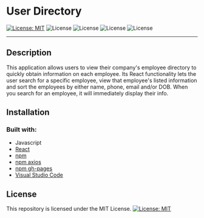 # User Directory


[![License: MIT](https://img.shields.io/badge/License-MIT-yellow.svg)](https://opensource.org/licenses/MIT) 
![License](https://img.shields.io/static/v1?label=Language&message=JavaScript&color=brightgreen)
![License](https://img.shields.io/static/v1?label=Language&message=CSS.js&color=orange) 
![License](https://img.shields.io/static/v1?label=Language&message=React&color=blueviolet)
![License](https://img.shields.io/static/v1?label=Language&message=HTML&color=blue)

---

## Description

This application allows users to view their company's employee directory to quickly obtain information on each employee. Its React functionality lets the user search for a specific employee, view that employee's listed information and sort the employees by either name, phone, email and/or DOB. When you search for an employee, it will immediately display their info.

## Installation



### Built with:
* Javascript
* [React](https://www.npmjs.com/package/react/)
* [npm](https://nodejs.org/en/)
* [npm axios](https://www.npmjs.com/package/axios)
* [npm gh-pages](https://www.npmjs.com/package/gh-pages)
* [Visual Studio Code](code.visualstudio.com)






## License

This repository is licensed under the MIT License.
[![License: MIT](https://img.shields.io/badge/License-MIT-yellow.svg)](https://opensource.org/licenses/MIT)
